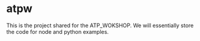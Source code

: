 # atpw
This is the project shared for the ATP_WOKSHOP.
We will essentially store the code for node and python examples.
